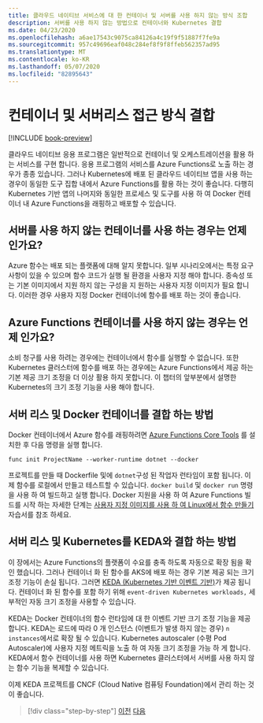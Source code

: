 ```yaml
---
title: 클라우드 네이티브 서비스에 대 한 컨테이너 및 서버를 사용 하지 않는 방식 조합
description: 서버를 사용 하지 않는 방법으로 컨테이너와 Kubernetes 결합
ms.date: 04/23/2020
ms.openlocfilehash: a6ae17543c9075ca84126a4c19f9f51887f7fe9a
ms.sourcegitcommit: 957c49696eaf048c284ef8f9f8ffeb562357ad95
ms.translationtype: MT
ms.contentlocale: ko-KR
ms.lasthandoff: 05/07/2020
ms.locfileid: "82895643"
---
```

# <a name="combining-containers-and-serverless-approaches"></a>컨테이너 및 서버리스 접근 방식 결합

[!INCLUDE [book-preview](../../../includes/book-preview.md)]

클라우드 네이티브 응용 프로그램은 일반적으로 컨테이너 및 오케스트레이션을 활용 하는 서비스를 구현 합니다. 응용 프로그램의 서비스를 Azure Functions로 노출 하는 경우가 종종 있습니다. 그러나 Kubernetes에 배포 된 클라우드 네이티브 앱을 사용 하는 경우이 동일한 도구 집합 내에서 Azure Functions를 활용 하는 것이 좋습니다. 다행히 Kubernetes 기반 앱의 나머지와 동일한 프로세스 및 도구를 사용 하 여 Docker 컨테이너 내 Azure Functions을 래핑하고 배포할 수 있습니다.

## <a name="when-does-it-make-sense-to-use-containers-with-serverless"></a>서버를 사용 하지 않는 컨테이너를 사용 하는 경우는 언제 인가요?

Azure 함수는 배포 되는 플랫폼에 대해 알지 못합니다. 일부 시나리오에서는 특정 요구 사항이 있을 수 있으며 함수 코드가 실행 될 환경을 사용자 지정 해야 합니다. 종속성 또는 기본 이미지에서 지원 하지 않는 구성을 지 원하는 사용자 지정 이미지가 필요 합니다. 이러한 경우 사용자 지정 Docker 컨테이너에 함수를 배포 하는 것이 좋습니다.

## <a name="when-should-you-avoid-using-containers-with-azure-functions"></a>Azure Functions 컨테이너를 사용 하지 않는 경우는 언제 인가요?

소비 청구를 사용 하려는 경우에는 컨테이너에서 함수를 실행할 수 없습니다. 또한 Kubernetes 클러스터에 함수를 배포 하는 경우에는 Azure Functions에서 제공 하는 기본 제공 크기 조정을 더 이상 활용 하지 못합니다. 이 챕터의 앞부분에서 설명한 Kubernetes의 크기 조정 기능을 사용 해야 합니다.

## <a name="how-to-combine-serverless-and-docker-containers"></a>서버 리스 및 Docker 컨테이너를 결합 하는 방법

Docker 컨테이너에서 Azure 함수를 래핑하려면 [Azure Functions Core Tools](https://github.com/Azure/azure-functions-core-tools) 를 설치한 후 다음 명령을 실행 합니다.

```console
func init ProjectName --worker-runtime dotnet --docker
```

프로젝트를 만들 때 Dockerfile 및에 `dotnet`구성 된 작업자 런타임이 포함 됩니다. 이제 함수를 로컬에서 만들고 테스트할 수 있습니다. `docker build` 및 `docker run` 명령을 사용 하 여 빌드하고 실행 합니다. Docker 지원을 사용 하 여 Azure Functions 빌드를 시작 하는 자세한 단계는 [사용자 지정 이미지를 사용 하 여 Linux에서 함수 만들기](https://docs.microsoft.com/azure/azure-functions/functions-create-function-linux-custom-image) 자습서를 참조 하세요.

## <a name="how-to-combine-serverless-and-kubernetes-with-keda"></a>서버 리스 및 Kubernetes를 KEDA와 결합 하는 방법

이 장에서는 Azure Functions의 플랫폼이 수요를 충족 하도록 자동으로 확장 됨을 확인 했습니다. 그러나 컨테이너 화 된 함수를 AKS에 배포 하는 경우 기본 제공 되는 크기 조정 기능이 손실 됩니다. 그러면 [KEDA (Kubernetes 기반 이벤트 기반)](https://docs.microsoft.com/azure/azure-functions/functions-kubernetes-keda)가 제공 됩니다. 컨테이너 화 된 함수를 포함 하기 위해 `event-driven Kubernetes workloads,` 세부적인 자동 크기 조정을 사용할 수 있습니다.

KEDA는 Docker 컨테이너의 함수 런타임에 대 한 이벤트 기반 크기 조정 기능을 제공 합니다. KEDA는 로드에 따라 0 개 인스턴스 (이벤트가 발생 하지 않는 경우) `n instances`에서로 확장 될 수 있습니다. Kubernetes autoscaler (수평 Pod Autoscaler)에 사용자 지정 메트릭을 노출 하 여 자동 크기 조정을 가능 하 게 합니다. KEDA에서 함수 컨테이너를 사용 하면 Kubernetes 클러스터에서 서버를 사용 하지 않는 함수 기능을 복제할 수 있습니다.

이제 KEDA 프로젝트를 CNCF (Cloud Native 컴퓨팅 Foundation)에서 관리 하는 것이 좋습니다.

>[!div class="step-by-step"]
>[이전](leverage-serverless-functions.md)
>[다음](deploy-containers-azure.md)
